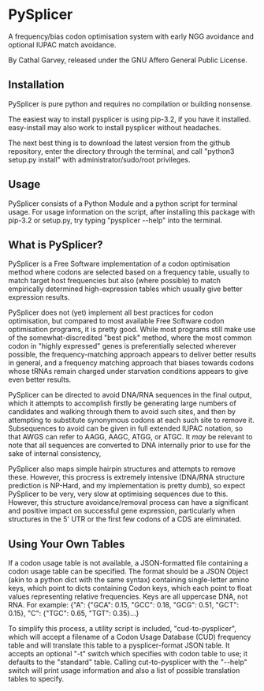 PySplicer
=========
A frequency/bias codon optimisation system with early NGG avoidance and optional
IUPAC match avoidance.

By Cathal Garvey, released under the GNU Affero General Public License.

Installation
------------
PySplicer is pure python and requires no compilation or building nonsense.

The easiest way to install pysplicer is using pip-3.2, if you have it installed.
easy-install may also work to install pysplicer without headaches.

The next best thing is to download the latest version from the github repository,
enter the directory through the terminal, and call "python3 setup.py install"
with administrator/sudo/root privileges.

Usage
-----
PySplicer consists of a Python Module and a python script for terminal usage.
For usage information on the script, after installing this package with pip-3.2
or setup.py, try typing "pysplicer --help" into the terminal.

What is PySplicer?
------------------
PySplicer is a Free Software implementation of a codon optimisation method where
codons are selected based on a frequency table, usually to match target host
frequencies but also (where possible) to match empirically determined
high-expression tables which usually give better expression results.

PySplicer does not (yet) implement all best practices for codon optimisation,
but compared to most available Free Software codon optimisation programs, it is
pretty good. While most programs still make use of the somewhat-discredited
"best pick" method, where the most common codon in "highly expressed" genes is
preferentially selected wherever possible, the frequency-matching approach appears
to deliver better results in general, and a frequency matching approach that
biases towards codons whose tRNAs remain charged under starvation conditions
appears to give even better results.

PySplicer can be directed to avoid DNA/RNA sequences in the final output, which
it attempts to accomplish firstly be generating large numbers of candidates and
walking through them to avoid such sites, and then by attempting to substitute
synonymous codons at each such site to remove it. Subsequences to avoid can be
given in full extended IUPAC notation, so that AWGS can refer to AAGG, AAGC, ATGG,
or ATGC. It *may* be relevant to note that all sequences are converted to DNA
internally prior to use for the sake of internal consistency,

PySplicer also maps simple hairpin structures and attempts to remove these.
However, this procress is extremely intensive (DNA/RNA structure prediction
is NP-Hard, and my implementation is pretty dumb), so expect PySplicer to be
very, very slow at optimising sequences due to this. However, this structure
avoidance/removal process can have a significant and positive impact on
successful gene expression, particularly when structures in the 5' UTR or the
first few codons of a CDS are eliminated.

Using Your Own Tables
---------------------
If a codon usage table is not available, a JSON-formatted file containing a
codon usage table can be specified. The format should be a JSON Object (akin to
a python dict with the same syntax) containing single-letter amino keys, which
point to dicts containing Codon keys, which each point to float values representing
relative frequencies. Keys are all uppercase DNA, not RNA. For example:
{"A": {"GCA": 0.15, "GCC": 0.18, "GCG": 0.51, "GCT": 0.15},
 "C": {"TGC": 0.65, "TGT": 0.35}...}

To simplify this process, a utility script is included, "cud-to-pysplicer", which
will accept a filename of a Codon Usage Database (CUD) frequency table and will
translate this table to a pysplicer-format JSON table. It accepts an optional
"-t" switch which specifies with codon table to use; it defaults to the "standard"
table. Calling cut-to-pysplicer with the "--help" switch will print usage
information and also a list of possible translation tables to specify.
